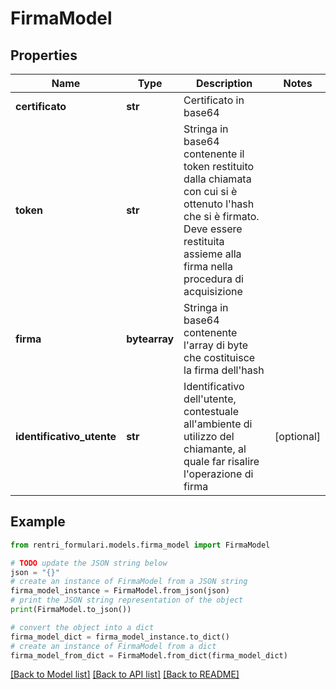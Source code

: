 # FirmaModel


## Properties

Name | Type | Description | Notes
------------ | ------------- | ------------- | -------------
**certificato** | **str** | Certificato in base64 | 
**token** | **str** | Stringa in base64 contenente il token restituito dalla chiamata con cui si è ottenuto l&#39;hash che si è firmato. Deve essere restituita assieme alla firma nella procedura di acquisizione | 
**firma** | **bytearray** | Stringa in base64 contenente l&#39;array di byte che costituisce la firma dell&#39;hash | 
**identificativo_utente** | **str** | Identificativo dell&#39;utente, contestuale all&#39;ambiente di utilizzo del chiamante, al quale far risalire l&#39;operazione di firma | [optional] 

## Example

```python
from rentri_formulari.models.firma_model import FirmaModel

# TODO update the JSON string below
json = "{}"
# create an instance of FirmaModel from a JSON string
firma_model_instance = FirmaModel.from_json(json)
# print the JSON string representation of the object
print(FirmaModel.to_json())

# convert the object into a dict
firma_model_dict = firma_model_instance.to_dict()
# create an instance of FirmaModel from a dict
firma_model_from_dict = FirmaModel.from_dict(firma_model_dict)
```
[[Back to Model list]](../README.md#documentation-for-models) [[Back to API list]](../README.md#documentation-for-api-endpoints) [[Back to README]](../README.md)


